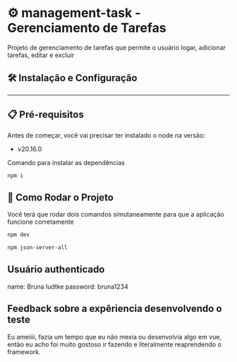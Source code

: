 # ⚙️ management-task - Gerenciamento de Tarefas

Projeto de gerenciamento de tarefas que permite o usuário logar, adicionar tarefas, editar e excluir

## 🛠️ Instalação e Configuração

---

## 📋 Pré-requisitos

Antes de começar, você vai precisar ter instalado o node na versão:

- v20.16.0

Comando para instalar as dependências

```bash
npm i
```

## 🚀 Como Rodar o Projeto

Você terá que rodar dois comandos simutaneamente para que a aplicação funcione corretamente

```bash
npm dev
```

```bash
npm json-server-all
```

## Usuário authenticado

name: Bruna ludtke
password: bruna1234

## Feedback sobre a expêriencia desenvolvendo o teste

Eu ameiiii, fazia um tempo que eu não mexia ou desenvolvia algo em vue, então eu acho foi muito gostoso ir fazendo e literalmente reaprendendo o framework.

